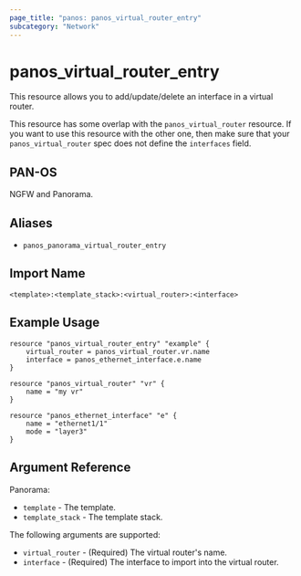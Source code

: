 ```yaml
---
page_title: "panos: panos_virtual_router_entry"
subcategory: "Network"
---
```


# panos_virtual_router_entry

This resource allows you to add/update/delete an interface in a
virtual router.

This resource has some overlap with the `panos_virtual_router`
resource.  If you want to use this resource with the other one, then make
sure that your `panos_virtual_router` spec does not define the
`interfaces` field.


## PAN-OS

NGFW and Panorama.


## Aliases

* `panos_panorama_virtual_router_entry`


## Import Name

```shell
<template>:<template_stack>:<virtual_router>:<interface>
```


## Example Usage

```hcl
resource "panos_virtual_router_entry" "example" {
    virtual_router = panos_virtual_router.vr.name
    interface = panos_ethernet_interface.e.name
}

resource "panos_virtual_router" "vr" {
    name = "my vr"
}

resource "panos_ethernet_interface" "e" {
    name = "ethernet1/1"
    mode = "layer3"
}
```


## Argument Reference

Panorama:

* `template` - The template.
* `template_stack` - The template stack.


The following arguments are supported:

* `virtual_router` - (Required) The virtual router's name.
* `interface` - (Required) The interface to import into the virtual router.
